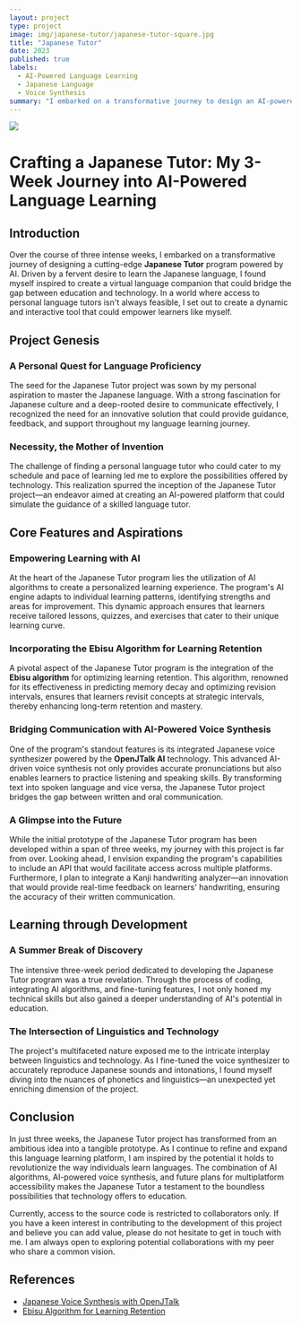 ```yaml
---
layout: project
type: project
image: img/japanese-tutor/japanese-tutor-square.jpg
title: "Japanese Tutor"
date: 2023
published: true
labels:
  - AI-Powered Language Learning
  - Japanese Language
  - Voice Synthesis
summary: "I embarked on a transformative journey to design an AI-powered Japanese Tutor program, aiming to bridge the gap between education and technology."
---
```


<div class="text-center p-4">
  <img class="img-fluid" src="..img/japanese_tutor/doyoustudyjapanese.jpg">
</div>

# Crafting a Japanese Tutor: My 3-Week Journey into AI-Powered Language Learning

## Introduction

Over the course of three intense weeks, I embarked on a transformative journey of designing a cutting-edge **Japanese Tutor** program powered by AI. Driven by a fervent desire to learn the Japanese language, I found myself inspired to create a virtual language companion that could bridge the gap between education and technology. In a world where access to personal language tutors isn't always feasible, I set out to create a dynamic and interactive tool that could empower learners like myself.

## Project Genesis

### A Personal Quest for Language Proficiency

The seed for the Japanese Tutor project was sown by my personal aspiration to master the Japanese language. With a strong fascination for Japanese culture and a deep-rooted desire to communicate effectively, I recognized the need for an innovative solution that could provide guidance, feedback, and support throughout my language learning journey.

### Necessity, the Mother of Invention

The challenge of finding a personal language tutor who could cater to my schedule and pace of learning led me to explore the possibilities offered by technology. This realization spurred the inception of the Japanese Tutor project—an endeavor aimed at creating an AI-powered platform that could simulate the guidance of a skilled language tutor.

## Core Features and Aspirations

### Empowering Learning with AI

At the heart of the Japanese Tutor program lies the utilization of AI algorithms to create a personalized learning experience. The program's AI engine adapts to individual learning patterns, identifying strengths and areas for improvement. This dynamic approach ensures that learners receive tailored lessons, quizzes, and exercises that cater to their unique learning curve.

### Incorporating the Ebisu Algorithm for Learning Retention

A pivotal aspect of the Japanese Tutor program is the integration of the **Ebisu algorithm** for optimizing learning retention. This algorithm, renowned for its effectiveness in predicting memory decay and optimizing revision intervals, ensures that learners revisit concepts at strategic intervals, thereby enhancing long-term retention and mastery.

### Bridging Communication with AI-Powered Voice Synthesis

One of the program's standout features is its integrated Japanese voice synthesizer powered by the **OpenJTalk AI** technology. This advanced AI-driven voice synthesis not only provides accurate pronunciations but also enables learners to practice listening and speaking skills. By transforming text into spoken language and vice versa, the Japanese Tutor project bridges the gap between written and oral communication.

### A Glimpse into the Future

While the initial prototype of the Japanese Tutor program has been developed within a span of three weeks, my journey with this project is far from over. Looking ahead, I envision expanding the program's capabilities to include an API that would facilitate access across multiple platforms. Furthermore, I plan to integrate a Kanji handwriting analyzer—an innovation that would provide real-time feedback on learners' handwriting, ensuring the accuracy of their written communication.

## Learning through Development

### A Summer Break of Discovery

The intensive three-week period dedicated to developing the Japanese Tutor program was a true revelation. Through the process of coding, integrating AI algorithms, and fine-tuning features, I not only honed my technical skills but also gained a deeper understanding of AI's potential in education.

### The Intersection of Linguistics and Technology

The project's multifaceted nature exposed me to the intricate interplay between linguistics and technology. As I fine-tuned the voice synthesizer to accurately reproduce Japanese sounds and intonations, I found myself diving into the nuances of phonetics and linguistics—an unexpected yet enriching dimension of the project.

## Conclusion

In just three weeks, the Japanese Tutor project has transformed from an ambitious idea into a tangible prototype. As I continue to refine and expand this language learning platform, I am inspired by the potential it holds to revolutionize the way individuals learn languages. The combination of AI algorithms, AI-powered voice synthesis, and future plans for multiplatform accessibility makes the Japanese Tutor a testament to the boundless possibilities that technology offers to education.

Currently, access to the source code is restricted to collaborators only. If you have a keen interest in contributing to the development of this project and believe you can add value, please do not hesitate to get in touch with me. I am always open to exploring potential collaborations with my peer who share a common vision.

## References
- [Japanese Voice Synthesis with OpenJTalk](https://open-jtalk.sourceforge.net/)
- [Ebisu Algorithm for Learning Retention](https://fasiha.github.io/ebisu/)


